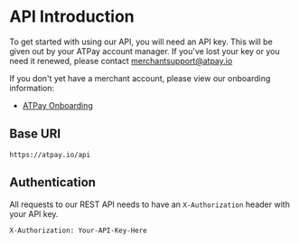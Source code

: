 # API Introduction
To get started with using our API, you will need an API key. 
This will be given out by your ATPay account manager. 
If you've lost your key or you need it renewed, please contact 
[merchantsupport@atpay.io](mailto:merchantsupport@atpay.io)

If you don't yet have a merchant account, please view our onboarding information:
- [ATPay Onboarding](/onboarding)

## Base URI
```
https://atpay.io/api
```

## Authentication
All requests to our REST API needs to have an `X-Authorization` header with your API key.
```
X-Authorization: Your-API-Key-Here
```